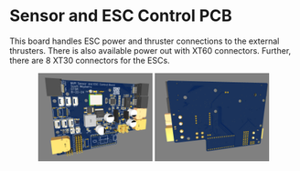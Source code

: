 # Sensor and ESC Control PCB

This board handles ESC power and thruster connections to the external thrusters. There is also available power out with XT60 connectors. Further, there are 8 XT30 connectors for the ESCs.

<p align="center">
  <img src="./images/sensor_and_esc_control_board_front.png" alt="Image 1" width="200"/>
  <img src="./images/sensor_and_esc_control_board_back.png" alt="Image 2" width="200"/>
</p>
